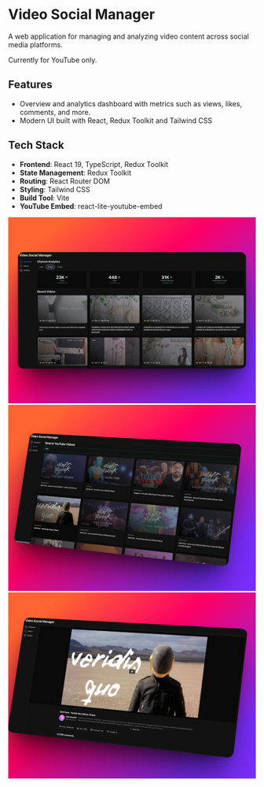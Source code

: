 # Video Social Manager

A web application for managing and analyzing video content across social media platforms.

Currently for YouTube only.

## Features

- Overview and analytics dashboard with metrics such as views, likes, comments, and more.
- Modern UI built with React, Redux Toolkit and Tailwind CSS

## Tech Stack

- **Frontend**: React 19, TypeScript, Redux Toolkit
- **State Management**: Redux Toolkit
- **Routing**: React Router DOM
- **Styling**: Tailwind CSS
- **Build Tool**: Vite
- **YouTube Embed**: react-lite-youtube-embed

![Dashboard](/public/dashboard.jpeg)
![Search](/public/search.jpeg)
![Content Details](/public/videoDetails.jpeg)